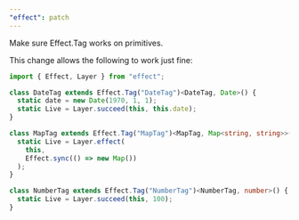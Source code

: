 ```yaml
---
"effect": patch
---
```


Make sure Effect.Tag works on primitives.

This change allows the following to work just fine:

```ts
import { Effect, Layer } from "effect";

class DateTag extends Effect.Tag("DateTag")<DateTag, Date>() {
  static date = new Date(1970, 1, 1);
  static Live = Layer.succeed(this, this.date);
}

class MapTag extends Effect.Tag("MapTag")<MapTag, Map<string, string>>() {
  static Live = Layer.effect(
    this,
    Effect.sync(() => new Map())
  );
}

class NumberTag extends Effect.Tag("NumberTag")<NumberTag, number>() {
  static Live = Layer.succeed(this, 100);
}
```
